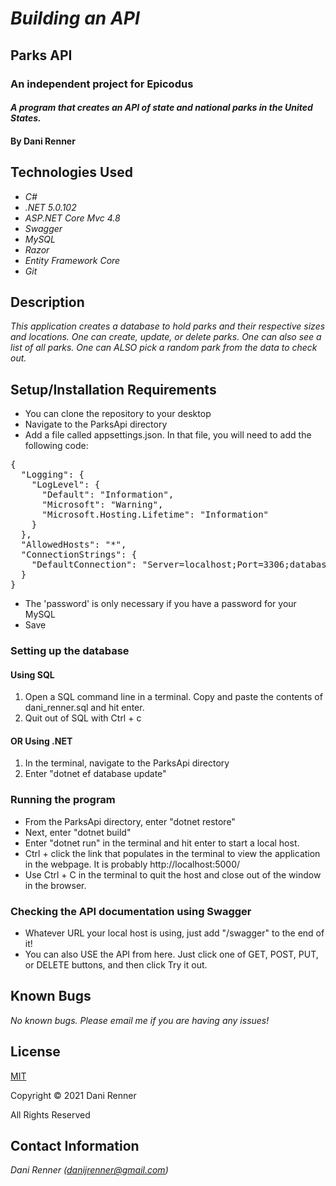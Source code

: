 # _Building an API_
## Parks API
### An independent project for Epicodus

#### _A program that creates an API of state and national parks in the United States._

#### By Dani Renner

## Technologies Used

* _C#_
* _.NET 5.0.102_
* _<span>ASP.NET</span> Core Mvc 4.8_
* _Swagger_
* _MySQL_
* _Razor_
* _Entity Framework Core_
* _Git_

## Description

_This application creates a database to hold parks and their respective sizes and locations. One can create, update, or delete parks. One can also see a list of all parks. One can ALSO pick a random park from the data to check out._

## Setup/Installation Requirements

* You can clone the repository to your desktop
* Navigate to the ParksApi directory
* Add a file called appsettings.json. In that file, you will need to add the following code:
<pre>
{
  "Logging": {
    "LogLevel": {
      "Default": "Information",
      "Microsoft": "Warning",
      "Microsoft.Hosting.Lifetime": "Information"
    }
  },
  "AllowedHosts": "*",
  "ConnectionStrings": {
    "DefaultConnection": "Server=localhost;Port=3306;database=park;uid=root;pwd=<em>password</em>;"
  }
}
</pre>
* The 'password' is only necessary if you have a password for your MySQL
* Save
### Setting up the database
#### Using SQL
1. Open a SQL command line in a terminal. Copy and paste the contents of dani_renner.sql and hit enter.
2. Quit out of SQL with Ctrl + c
#### OR Using .NET
1. In the terminal, navigate to the ParksApi directory
2. Enter "dotnet ef database update"
### Running the program
* From the ParksApi directory, enter "dotnet restore"
* Next, enter "dotnet build"
* Enter "dotnet run" in the terminal and hit enter to start a local host. 
* Ctrl + click the link that populates in the terminal to view the application in the webpage. It is probably http://localhost:5000/
* Use Ctrl + C in the terminal to quit the host and close out of the window in the browser.
### Checking the API documentation using Swagger
* Whatever URL your local host is using, just add "/swagger" to the end of it!
* You can also USE the API from here. Just click one of GET, POST, PUT, or DELETE buttons, and then click Try it out. 

## Known Bugs
 _No known bugs. Please email me if you are having any issues!_

## License

[MIT](https://opensource.org/licenses/MIT)

Copyright © 2021 Dani Renner

All Rights Reserved

## Contact Information

_Dani Renner (danijrenner@gmail.com)_
